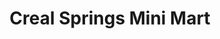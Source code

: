 ---
title: "Creal Springs Mini Mart"
url: /creal-springs/creal-springs-mini-mart/
shop: Lebensmittel
---